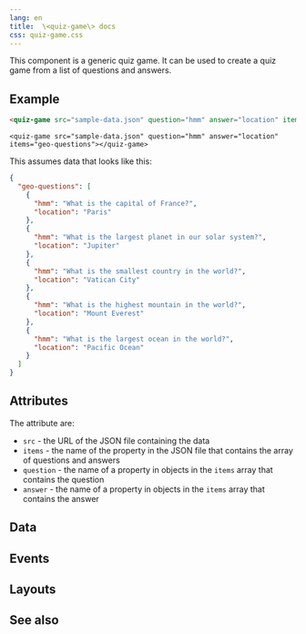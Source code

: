 ```yaml
---
lang: en
title:  \<quiz-game\> docs
css: quiz-game.css
---
```


<main>

This component is a generic quiz game. It can be used to create a quiz game from a list of questions and answers.



<section id=example>

## Example


```html
<quiz-game src="sample-data.json" question="hmm" answer="location" items="geo-questions"></quiz-game>  
```

```{=html}
<quiz-game src="sample-data.json" question="hmm" answer="location" items="geo-questions"></quiz-game>  
```

This assumes data that looks like this:

```json
{
  "geo-questions": [
    {
      "hmm": "What is the capital of France?",
      "location": "Paris"
    },
    {
      "hmm": "What is the largest planet in our solar system?",
      "location": "Jupiter"
    },
    {
      "hmm": "What is the smallest country in the world?",
      "location": "Vatican City"
    },
    {
      "hmm": "What is the highest mountain in the world?",
      "location": "Mount Everest"
    },
    {
      "hmm": "What is the largest ocean in the world?",
      "location": "Pacific Ocean"
    }
  ]
}
```


</section>

<section id=attributes>

## Attributes

The attribute are:

- `src` - the URL of the JSON file containing the data
- `items` - the name of the property in the JSON file that contains the array of questions and answers
- `question` - the name of a property in objects in the `items` array that contains the question
- `answer` - the name of a property in objects in the `items` array that contains the answer


</section>

<section id=data>

## Data

</section>

<section id=events>

## Events

</section>

<section id=layouts>

## Layouts

</section>

<section id=see-also>

## See also

</main>


<script type="module">
import {QuizGame} from './QuizGame.js'

window.quizGame = document.querySelector('quiz-game')
</script>


